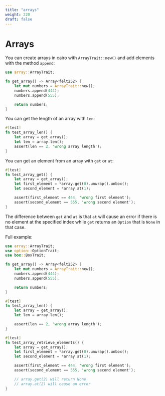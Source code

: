 ```yaml
---
title: "arrays"
weight: 220
draft: false
---
```


# Arrays

You can create arrays in cairo with `ArrayTrait::new()` and add elements with the method `append`:

```rust {.codebox}
use array::ArrayTrait;

fn get_array() -> Array<felt252> {
    let mut numbers = ArrayTrait::new();
    numbers.append(444);
    numbers.append(555);

    return numbers;
}
```

You can get the length of an array with `len`:

```rust {.codebox}
#[test]
fn test_array_len() {
    let array = get_array();
    let len = array.len();
    assert(len == 2, 'wrong array length');
}
```

You can get an element from an array with `get` or `at`:

```rust {.codebox}
#[test]
fn test_array_get() {
    let array = get_array();
    let first_element = *array.get(0).unwrap().unbox();
    let second_element = *array.at(1);

    assert(first_element == 444, 'wrong first element');
    assert(second_element == 555, 'wrong second element');
}
```

The difference between `get` and `at` is that `at` will cause an error if there is no element at the specified index while `get` returns an `Option` that is `None` in that case.

Full example:

```rust {.codebox}
use array::ArrayTrait;
use option::OptionTrait;
use box::BoxTrait;

fn get_array() -> Array<felt252> {
    let mut numbers = ArrayTrait::new();
    numbers.append(444);
    numbers.append(555);

    return numbers;
}

#[test]
fn test_array_len() {
    let array = get_array();
    let len = array.len();

    assert(len == 2, 'wrong array length');
}

#[test]
fn test_array_retrieve_elements() {
    let array = get_array();
    let first_element = *array.get(0).unwrap().unbox();
    let second_element = *array.at(1);

    assert(first_element == 444, 'wrong first element');
    assert(second_element == 555, 'wrong second element');

    // array.get(2) will return None
    // array.at(2) will cause an error
}
```
